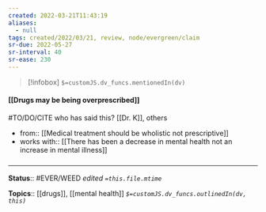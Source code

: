 ```yaml
---
created: 2022-03-21T11:43:19 
aliases:
  - null
tags: created/2022/03/21, review, node/evergreen/claim
sr-due: 2022-05-27
sr-interval: 40
sr-ease: 230
---
```

> [!infobox]
`$=customJS.dv_funcs.mentionedIn(dv)`

#### [[Drugs may be being overprescribed]] 

#TO/DO/CITE who has said this? [[Dr. K]], others

- from:: [[Medical treatment should be wholistic not prescriptive]] 
- works with:: [[There has been a decrease in mental health not an increase in mental illness]]

### <hr class="footnote"/>

**Status**:: #EVER/WEED 
*edited `=this.file.mtime`*

**Topics**:: [[drugs]], [[mental health]]
*`$=customJS.dv_funcs.outlinedIn(dv, this)`*
